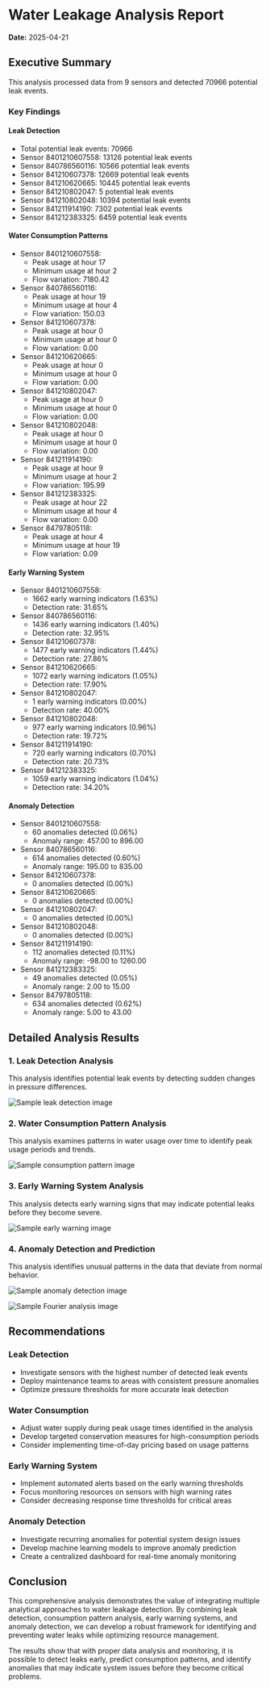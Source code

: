 # Water Leakage Analysis Report

**Date:** 2025-04-21

## Executive Summary

This analysis processed data from 9 sensors and detected 70966 potential leak events.

### Key Findings

#### Leak Detection
- Total potential leak events: 70966
- Sensor 8401210607558: 13126 potential leak events
- Sensor 840786560116: 10566 potential leak events
- Sensor 841210607378: 12669 potential leak events
- Sensor 841210620665: 10445 potential leak events
- Sensor 841210802047: 5 potential leak events
- Sensor 841210802048: 10394 potential leak events
- Sensor 841211914190: 7302 potential leak events
- Sensor 841212383325: 6459 potential leak events

#### Water Consumption Patterns
- Sensor 8401210607558:
  - Peak usage at hour 17
  - Minimum usage at hour 2
  - Flow variation: 7180.42
- Sensor 840786560116:
  - Peak usage at hour 19
  - Minimum usage at hour 4
  - Flow variation: 150.03
- Sensor 841210607378:
  - Peak usage at hour 0
  - Minimum usage at hour 0
  - Flow variation: 0.00
- Sensor 841210620665:
  - Peak usage at hour 0
  - Minimum usage at hour 0
  - Flow variation: 0.00
- Sensor 841210802047:
  - Peak usage at hour 0
  - Minimum usage at hour 0
  - Flow variation: 0.00
- Sensor 841210802048:
  - Peak usage at hour 0
  - Minimum usage at hour 0
  - Flow variation: 0.00
- Sensor 841211914190:
  - Peak usage at hour 9
  - Minimum usage at hour 2
  - Flow variation: 195.99
- Sensor 841212383325:
  - Peak usage at hour 22
  - Minimum usage at hour 4
  - Flow variation: 0.00
- Sensor 84797805118:
  - Peak usage at hour 4
  - Minimum usage at hour 19
  - Flow variation: 0.09

#### Early Warning System
- Sensor 8401210607558:
  - 1662 early warning indicators (1.63%)
  - Detection rate: 31.65%
- Sensor 840786560116:
  - 1436 early warning indicators (1.40%)
  - Detection rate: 32.95%
- Sensor 841210607378:
  - 1477 early warning indicators (1.44%)
  - Detection rate: 27.86%
- Sensor 841210620665:
  - 1072 early warning indicators (1.05%)
  - Detection rate: 17.90%
- Sensor 841210802047:
  - 1 early warning indicators (0.00%)
  - Detection rate: 40.00%
- Sensor 841210802048:
  - 977 early warning indicators (0.96%)
  - Detection rate: 19.72%
- Sensor 841211914190:
  - 720 early warning indicators (0.70%)
  - Detection rate: 20.73%
- Sensor 841212383325:
  - 1059 early warning indicators (1.04%)
  - Detection rate: 34.20%

#### Anomaly Detection
- Sensor 8401210607558:
  - 60 anomalies detected (0.06%)
  - Anomaly range: 457.00 to 896.00
- Sensor 840786560116:
  - 614 anomalies detected (0.60%)
  - Anomaly range: 195.00 to 835.00
- Sensor 841210607378:
  - 0 anomalies detected (0.00%)
- Sensor 841210620665:
  - 0 anomalies detected (0.00%)
- Sensor 841210802047:
  - 0 anomalies detected (0.00%)
- Sensor 841210802048:
  - 0 anomalies detected (0.00%)
- Sensor 841211914190:
  - 112 anomalies detected (0.11%)
  - Anomaly range: -98.00 to 1260.00
- Sensor 841212383325:
  - 49 anomalies detected (0.05%)
  - Anomaly range: 2.00 to 15.00
- Sensor 84797805118:
  - 634 anomalies detected (0.62%)
  - Anomaly range: 5.00 to 43.00

## Detailed Analysis Results

### 1. Leak Detection Analysis

This analysis identifies potential leak events by detecting sudden changes in pressure differences.

![Sample leak detection image](../analysis_results/leak_detection/sensor_ID_plot.png)

### 2. Water Consumption Pattern Analysis

This analysis examines patterns in water usage over time to identify peak usage periods and trends.

![Sample consumption pattern image](../analysis_results/consumption_patterns/sensor_ID_patterns.png)

### 3. Early Warning System Analysis

This analysis detects early warning signs that may indicate potential leaks before they become severe.

![Sample early warning image](../analysis_results/early_warning/sensor_ID_early_warning.png)

### 4. Anomaly Detection and Prediction

This analysis identifies unusual patterns in the data that deviate from normal behavior.

![Sample anomaly detection image](../analysis_results/anomaly_detection/sensor_ID_anomalies.png)

![Sample Fourier analysis image](../analysis_results/anomaly_detection/ID/ID_Flow_fourier.png)

## Recommendations

### Leak Detection
- Investigate sensors with the highest number of detected leak events
- Deploy maintenance teams to areas with consistent pressure anomalies
- Optimize pressure thresholds for more accurate leak detection

### Water Consumption
- Adjust water supply during peak usage times identified in the analysis
- Develop targeted conservation measures for high-consumption periods
- Consider implementing time-of-day pricing based on usage patterns

### Early Warning System
- Implement automated alerts based on the early warning thresholds
- Focus monitoring resources on sensors with high warning rates
- Consider decreasing response time thresholds for critical areas

### Anomaly Detection
- Investigate recurring anomalies for potential system design issues
- Develop machine learning models to improve anomaly prediction
- Create a centralized dashboard for real-time anomaly monitoring

## Conclusion

This comprehensive analysis demonstrates the value of integrating multiple analytical approaches to water leakage detection. By combining leak detection, consumption pattern analysis, early warning systems, and anomaly detection, we can develop a robust framework for identifying and preventing water leaks while optimizing resource management.

The results show that with proper data analysis and monitoring, it is possible to detect leaks early, predict consumption patterns, and identify anomalies that may indicate system issues before they become critical problems.

